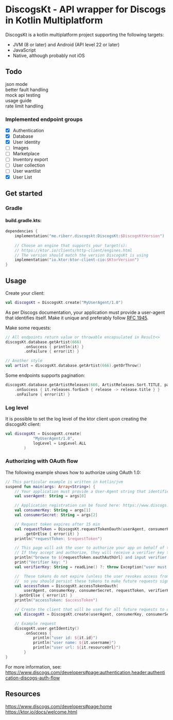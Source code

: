 # DiscogsKt - API wrapper for Discogs in Kotlin Multiplatform

DiscogsKt is a kotlin multiplatform project supporting the following targets:
* JVM (8 or later) and Android (API level 22 or later)
* JavaScript
* Native, although probably not iOS

## Todo
json mode  
better fault handling  
mock api testing  
usage guide  
rate limit handling  

### Implemented endpoint groups
- [x] Authentication
- [x] Database
- [x] User identity
- [ ] Images
- [ ] Marketplace
- [ ] Inventory export
- [ ] User collection
- [ ] User wantlist
- [x] User List

## Get started

### Gradle

#### build.gradle.kts:

```kotlin
dependencies {
    implementation("me.riberr.discogskt:DiscogsKt:$DiscogsKtVersion")
    
    // Choose an engine that supports your target(s):
    // https://ktor.io/clients/http-client/engines.html
    // The version should match the version DiscogsKt is using
    implementation("io.ktor:ktor-client-cio:$KtorVersion")
}
```

## Usage

Create your client:
```kotlin
val discogsKt = DiscogsKt.create("MyUserAgent/1.0")
```

As per Discogs documentation, your application must provide a user-agent that identifies itself. Make it unique and preferably follow [RFC 1945](https://datatracker.ietf.org/doc/html/rfc1945#section-3.7).

Make some requests:
```kotlin
// All endpoints return value or throwable encapsulated in Result<>
discogsKt.database.getArtist(666)
        .onSuccess { println(it) }
        .onFailure { error(it) }

// Another style
val artist = discogsKt.database.getArtist(666).getOrThrow()
```

Some endpoints supports pagination:
```kotlin
discogsKt.database.getArtistReleases(666, ArtistReleases.Sort.TITLE, page = 0, perPage = 20)
    .onSuccess { it.releases.forEach { release -> release.title } }
    .onFailure { error(it) }
```

### Log level
It is possible to set the log level of the ktor client upon creating the discogsKt client:
```kotlin
val discogsKt = DiscogsKt.create(
            "MyUserAgent/1.0",
            logLevel = LogLevel.ALL
        )
```

### Authorizing with OAuth flow
The following example shows how to authorize using OAuth 1.0:
```kotlin
// This particular example is written in kotlin/jvm 
suspend fun main(args: Array<String>) {
    // Your application must provide a User-Agent string that identifies itself
    val userAgent: String = args[0]

    // Application registration can be found here: https://www.discogs.com/settings/developers
    val consumerKey: String = args[1]
    val consumerSecret: String = args[2]

    // Request token expires after 15 min
    val requestToken = DiscogsKt.requestTokenOauth(userAgent, consumerKey, consumerSecret)
        .getOrElse { error(it) }
    println("requestToken: $requestToken")

    // This page will ask the user to authorize your app on behalf of their Discogs account.
    // If they accept and authorize, they will receive a verifier key to use as verification
    println("browse to ${requestToken.oauthAuthUrl} and input verifier key")
    print("Verifier key: ")
    val verifierKey: String = readLine() ?: throw Exception("user must input verifier key")

    //  These tokens do not expire (unless the user revokes access from your app),
    //  so you should persist these tokens to make future requests signed with OAuth
    val accessToken = DiscogsKt.accessTokenOauth(
        userAgent, consumerKey, consumerSecret, requestToken, verifierKey
    ).getOrElse { error(it) }
    println("accessToken: $accessToken")

    // Create the client that will be used for all future requests to discogs endpoints
    val discogsKt = DiscogsKt.create(userAgent, consumerKey, consumerSecret, accessToken)

    // Example request
    discogsKt.user.getIdentity()
        .onSuccess {
            println("user id: ${it.id}")
            println("user name: ${it.username}")
            println("user url: ${it.resourceUrl}")
        }
}
```


For more information, see: https://www.discogs.com/developers#page:authentication,header:authentication-discogs-auth-flow

## Resources
https://www.discogs.com/developers#page:home   
https://ktor.io/docs/welcome.html